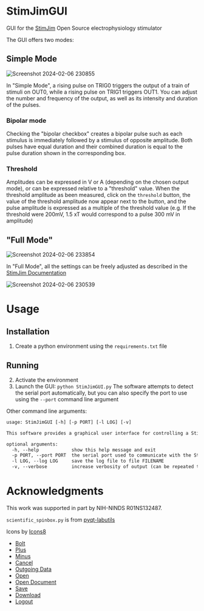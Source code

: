# StimJimGUI
GUI for the [StimJim](https://bitbucket.org/natecermak/stimjim) Open Source electrophysiology stimulator

The GUI offers two modes:

## Simple Mode
![Screenshot 2024-02-06 230855](https://github.com/MarinManuel/StimJimGUI/assets/65401298/632121ee-0278-4650-b66f-8415ec79f997)

In "Simple Mode", a rising pulse on TRIG0 triggers the output of a train of stimuli on OUT0, while a rising pulse on 
TRIG1 triggers OUT1. You can adjust the number and frequency of the output, as well as its intensity and duration of the 
pulses.

### Bipolar mode
Checking the "bipolar checkbox" creates a bipolar pulse such as each stimulus is immediately followed by a 
stimulus of opposite amplitude. Both pulses have equal duration and their combined duration is equal to the pulse
duration shown in the corresponding box.

### Threshold
Amplitudes can be expressed in V or A (depending on the chosen output mode), or can be expressed relative to a "threshold"
value. When the threshold amplitude as been measured, click on the `threshold` button, the value of the threshold amplitude
now appear next to the button, and the pulse amplitude is expressed as a multiple of the threshold value (e.g. If the 
threshold were 200mV, 1.5 xT would correspond to a pulse 300 mV in amplitude)

## "Full Mode"
![Screenshot 2024-02-06 233854](https://github.com/MarinManuel/StimJimGUI/assets/65401298/c4542f50-e629-4f3e-b9e8-0a9db881e065)


In "Full Mode", all the settings can be freely adjusted as described in the [StimJim Documentation](https://bitbucket.org/natecermak/stimjim/src/master/)

![Screenshot 2024-02-06 230539](https://github.com/MarinManuel/StimJimGUI/assets/65401298/812a0715-ebcb-4424-ac76-b02525fad89f)

# Usage
## Installation
1. Create a python environment using the `requirements.txt` file
## Running
2. Activate the environment
3. Launch the GUI: `python StimJimGUI.py`
The software attempts to detect the serial port automatically, but you can also specify the port to use using the 
`--port` command line argument

Other command line arguments:
```txt
usage: StimJimGUI [-h] [-p PORT] [-l LOG] [-v]

This software provides a graphical user interface for controlling a StimJim, an open source electrophysiology stimulator for physiology and behavior

optional arguments:
  -h, --help            show this help message and exit
  -p PORT, --port PORT  the serial port used to communicate with the StimJim. If not provided, then the software will try to find the port automatically, and/or offer a choice of possible ports
  -l LOG, --log LOG     save the log file to file FILENAME
  -v, --verbose         increase verbosity of output (can be repeated to increase verbosity further)
```

# Acknowledgments
This work was supported in part by NIH-NINDS R01NS132487.

`scientific_spinbox.py` is from [pyqt-labutils](https://github.com/OE-FET/pyqt-labutils/tree/master)

Icons by [Icons8](https://icons8.com)
 - [Bolt](https://icons8.com/icon/QIoqXePo167Z/lightning-bolt)
 - [Plus](https://icons8.com/icon/3XO4Ci6_-HuH/plus)
 - [Minus](https://icons8.com/icon/o83WC4-i7INr/minus)
 - [Cancel](https://icons8.com/icon/MmVr5QVBaT-5/cancel)
 - [Outgoing Data](https://icons8.com/icon/UHovfkMCzm95/outgoing-data)
 - [Open](https://icons8.com/icon/cc92oA88hLvF/external-link)
 - [Open Document](https://icons8.com/icon/EpclQMdUhtqh/open-document)
 - [Save](https://icons8.com/icon/R6CZNG0w5CQP/save)
 - [Download](https://icons8.com/icon/eyOW-vh0lq9E/downloading-updates)
 - [Logout](https://icons8.com/icon/_Ee4K9lYArVo/logout)
